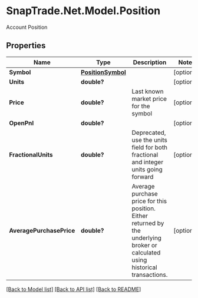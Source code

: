 # SnapTrade.Net.Model.Position
Account Position

## Properties

Name | Type | Description | Notes
------------ | ------------- | ------------- | -------------
**Symbol** | [**PositionSymbol**](PositionSymbol.md) |  | [optional] 
**Units** | **double?** |  | [optional] 
**Price** | **double?** | Last known market price for the symbol | [optional] 
**OpenPnl** | **double?** |  | [optional] 
**FractionalUnits** | **double?** | Deprecated, use the units field for both fractional and integer units going forward | [optional] 
**AveragePurchasePrice** | **double?** | Average purchase price for this position. Either returned by the underlying broker or calculated using historical transactions. | [optional] 

[[Back to Model list]](../README.md#documentation-for-models) [[Back to API list]](../README.md#documentation-for-api-endpoints) [[Back to README]](../README.md)


